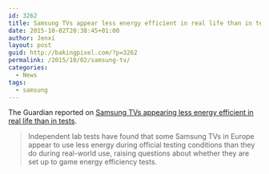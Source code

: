 ```yaml
---
id: 3262
title: Samsung TVs appear less energy efficient in real life than in tests
date: 2015-10-02T20:38:45+01:00
author: Jenxi
layout: post
guid: http://bakingpixel.com/?p=3262
permalink: /2015/10/02/samsung-tv/
categories:
  - News
tags:
  - samsung
---
```

The Guardian reported on [Samsung TVs appearing less energy efficient in real life than in tests](http://www.theguardian.com/environment/2015/oct/01/samsung-tvs-appear-more-energy-efficient-in-tests-than-in-real-life).

> Independent lab tests have found that some Samsung TVs in Europe appear to use less energy during official testing conditions than they do during real-world use, raising questions about whether they are set up to game energy efficiency tests.